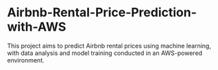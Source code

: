 # Airbnb-Rental-Price-Prediction-with-AWS
This project aims to predict Airbnb rental prices using machine learning, with data analysis and model training conducted in an AWS-powered environment.
